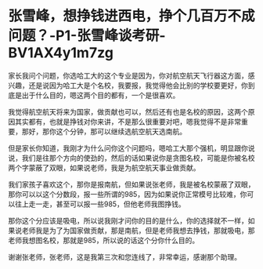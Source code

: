 # 张雪峰，想挣钱进西电，挣个几百万不成问题？-P1-张雪峰谈考研-BV1AX4y1m7zg

家长我问个问题，你选哈工大的这个专业是因为，你对航空航天飞行器这方面，感兴趣，还是说因为哈工大是个名校，我要报，我觉得他会比别的学校要更好，你到底是出于什么目的，嗯这两个目的都有，一个是很喜欢。

我觉得航空航天将来为国家，做贡献也可以，然后还有也是名校的原因，这两个原因其实都有，也就是挣钱对你来讲，不是那么很重要对吧，嗯我觉得不是非常重要，那好，那你这个分钟，那可以继续选航空航天选南航。

但是家长你知道，我刚才为什么问你这个问题吗，嗯哈工大那个强机，明显跟你说说，我们是往那个方向的使劲的，然后的话如果说你是贪图名校，可能是你被名校两个字蒙蔽了双眼，如果说老师，我是为航空航天事业做贡献。

我们家孩子喜欢这个，那你是报南航，但如果说张老师，我是被名校蒙蔽了双眼，那你可以以这个分数段，报一些所谓的985，因为如果说你正常模号比较难，你可以往上走一走，甚至可以报一些985，但他老师我图挣钱。

那你这个分应该是吸电，所以说我刚才问你的目的是什么，你的选择就不一样，如果说老师我是为了为国家做贡献，那是南航，但是老师我想去挣钱，那就吸电，那老师我想图名校，那就是985，所以说的话这个分你什么目的。

谢谢张老师，张老师，这是我第三次和您连线了，非常幸运，感谢那个助理。